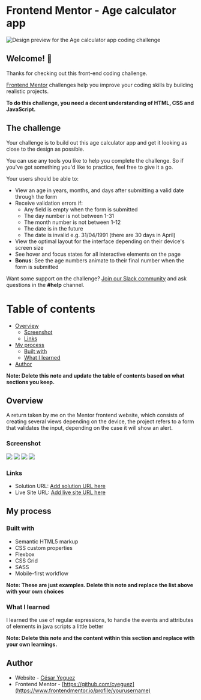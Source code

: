 # Frontend Mentor - Age calculator app

![Design preview for the Age calculator app coding challenge](./design/desktop-preview.jpg)

## Welcome! 👋

Thanks for checking out this front-end coding challenge.

[Frontend Mentor](https://www.frontendmentor.io) challenges help you improve your coding skills by building realistic projects.

**To do this challenge, you need a decent understanding of HTML, CSS and JavaScript.**

## The challenge

Your challenge is to build out this age calculator app and get it looking as close to the design as possible.

You can use any tools you like to help you complete the challenge. So if you've got something you'd like to practice, feel free to give it a go.

Your users should be able to: 

- View an age in years, months, and days after submitting a valid date through the form
- Receive validation errors if:
  - Any field is empty when the form is submitted
  - The day number is not between 1-31
  - The month number is not between 1-12
  - The date is in the future
  - The date is invalid e.g. 31/04/1991 (there are 30 days in April)
- View the optimal layout for the interface depending on their device's screen size
- See hover and focus states for all interactive elements on the page
- **Bonus**: See the age numbers animate to their final number when the form is submitted

Want some support on the challenge? [Join our Slack community](https://www.frontendmentor.io/slack) and ask questions in the **#help** channel.

# Table of contents

- [Overview](#overview)
  - [Screenshot](#screenshot)
  - [Links](#links)
- [My process](#my-process)
  - [Built with](#built-with)
  - [What I learned](#what-i-learned)
- [Author](#author)

**Note: Delete this note and update the table of contents based on what sections you keep.**

## Overview

A return taken by me on the Mentor frontend website, which consists of creating several views depending on the device, the project refers to a form that validates the input, depending on the case it will show an alert.


### Screenshot

![](./assets/screenshot/Desktop.png)
![](./assets/screenshot/state.png)
![](./assets/screenshot/state2.png)
![](./assets/screenshot/Mobile.png)

### Links

- Solution URL: [Add solution URL here](https://cyeguez.github.io/age-calculator-app-main/)
- Live Site URL: [Add live site URL here](https://github.com/cyeguez/age-calculator-app-main)

## My process

### Built with

- Semantic HTML5 markup
- CSS custom properties
- Flexbox
- CSS Grid
- SASS
- Mobile-first workflow

**Note: These are just examples. Delete this note and replace the list above with your own choices**

### What I learned

I learned the use of regular expressions, to handle the events and attributes of elements in java scripts a little better

**Note: Delete this note and the content within this section and replace with your own learnings.**

## Author

- Website - [César Yeguez](https://www.your-site.com)
- Frontend Mentor - [https://github.com/cyeguez](https://www.frontendmentor.io/profile/yourusername)
